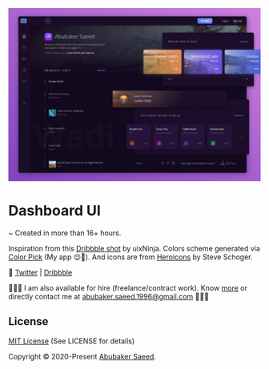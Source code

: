 ![Dashboard UI](./preview.jpg)

# Dashboard UI

~ Created in more than 16+ hours.

Inspiration from this [Dribbble shot](https://dribbble.com/shots/3177027-Dashboard) by uixNinja. Colors scheme generated via [Color Pick](https://colorpick.vercel.app) (My app 😌🧐). And icons are from [Heroicons](https://heroicons.com/) by Steve Schoger.

🎉 [Twitter](https://twitter.com/AbubakerSaeed96) | [Dribbble](https://dribbble.com/AbubakerSaeed)

🌲🌲🌲 I am also available for hire (freelance/contract work). Know [more](https://www.abubakersaeed.com/hire-me/) or directly contact me at abubaker.saeed.1996@gmail.com 🌲🌲🌲

## License

[MIT License](./LICENSE) (See LICENSE for details)

Copyright © 2020-Present [Abubaker Saeed](https://abubakersaeed.com).
